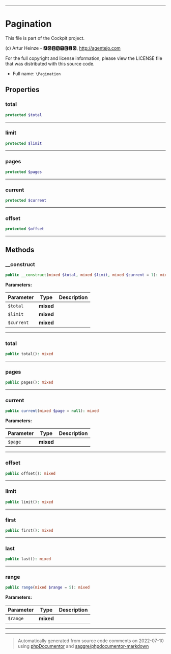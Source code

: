***

# Pagination

This file is part of the Cockpit project.

(c) Artur Heinze - 🅰🅶🅴🅽🆃🅴🅹🅾, http://agentejo.com

For the full copyright and license information, please view the LICENSE
file that was distributed with this source code.

* Full name: `\Pagination`



## Properties


### total



```php
protected $total
```






***

### limit



```php
protected $limit
```






***

### pages



```php
protected $pages
```






***

### current



```php
protected $current
```






***

### offset



```php
protected $offset
```






***

## Methods


### __construct



```php
public __construct(mixed $total, mixed $limit, mixed $current = 1): mixed
```








**Parameters:**

| Parameter | Type | Description |
|-----------|------|-------------|
| `$total` | **mixed** |  |
| `$limit` | **mixed** |  |
| `$current` | **mixed** |  |




***

### total



```php
public total(): mixed
```











***

### pages



```php
public pages(): mixed
```











***

### current



```php
public current(mixed $page = null): mixed
```








**Parameters:**

| Parameter | Type | Description |
|-----------|------|-------------|
| `$page` | **mixed** |  |




***

### offset



```php
public offset(): mixed
```











***

### limit



```php
public limit(): mixed
```











***

### first



```php
public first(): mixed
```











***

### last



```php
public last(): mixed
```











***

### range



```php
public range(mixed $range = 5): mixed
```








**Parameters:**

| Parameter | Type | Description |
|-----------|------|-------------|
| `$range` | **mixed** |  |




***


***
> Automatically generated from source code comments on 2022-07-10 using [phpDocumentor](http://www.phpdoc.org/) and [saggre/phpdocumentor-markdown](https://github.com/Saggre/phpDocumentor-markdown)
